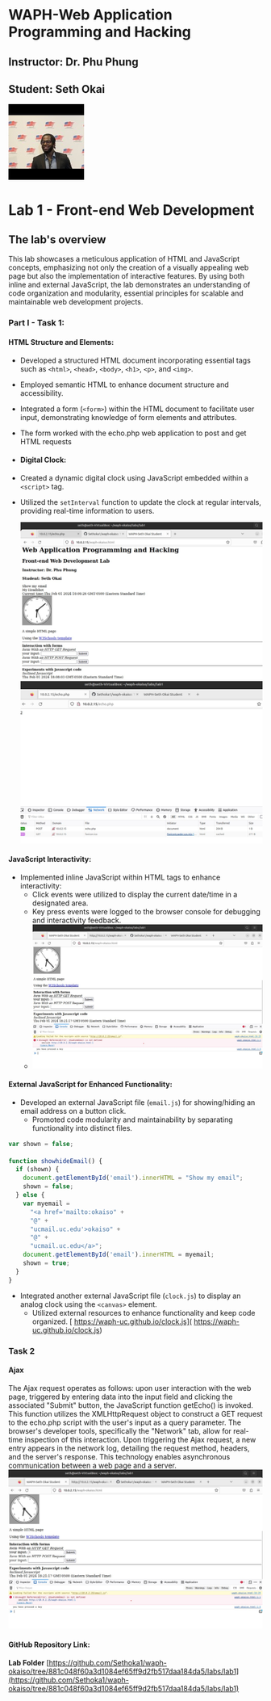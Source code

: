 # WAPH-Web Application Programming and Hacking

## Instructor: Dr. Phu Phung

## Student: Seth Okai

![Seths's Headshot](Images/headshot.jpg)

# Lab 1 - Front-end Web Development 

## The lab's overview

This lab showcases a meticulous application of HTML and JavaScript concepts, emphasizing not only the creation of a visually appealing web page but also the implementation of interactive features. By using both inline and external JavaScript, the lab demonstrates an understanding of code organization and modularity, essential principles for scalable and maintainable web development projects.

### Part I - Task 1:

#### HTML Structure and Elements:
- Developed a structured HTML document incorporating essential tags such as `<html>`, `<head>`, `<body>`, `<h1>`, `<p>`, and `<img>`.
- Employed semantic HTML to enhance document structure and accessibility.
- Integrated a form (`<form>`) within the HTML document to facilitate user input, demonstrating knowledge of form elements and attributes.
- The form worked with the echo.php web application to post and get HTML requests
  
- #### Digital Clock:
- Created a dynamic digital clock using JavaScript embedded within a `<script>` tag.
- Utilized the `setInterval` function to update the clock at regular intervals, providing real-time information to users.

  ![part 1](Images/part1.jpg) ![part 1.1 2](Images/part2.jpg)

#### JavaScript Interactivity:
- Implemented inline JavaScript within HTML tags to enhance interactivity:
  - Click events were utilized to display the current date/time in a designated area.
  - Key press events were logged to the browser console for debugging and interactivity feedback.
  - ![Onclick](Images/onclick.jpg) 


#### External JavaScript for Enhanced Functionality:
- Developed an external JavaScript file (`email.js`) for showing/hiding an email address on a button click.
  - Promoted code modularity and maintainability by separating functionality into distinct files.

```js
var shown = false;

function showhideEmail() {
  if (shown) {
    document.getElementById('email').innerHTML = "Show my email";
    shown = false;
  } else {
    var myemail =
      "<a href='mailto:okaiso" +
      "@" +
      "ucmail.uc.edu'>okaiso" +
      "@" +
      "ucmail.uc.edu</a>";
    document.getElementById('email').innerHTML = myemail;
    shown = true;
  }
}


  ```

    
- Integrated another external JavaScript file (`clock.js`) to display an analog clock using the `<canvas>` element.
  - Utilized external resources to enhance functionality and keep code organized.
    [ https://waph-uc.github.io/clock.js]( https://waph-uc.github.io/clock.js)

### Task 2
#### Ajax
The Ajax request operates as follows: upon user interaction with the web page, triggered by entering data into the input field and clicking the associated "Submit" button, the JavaScript function getEcho() is invoked. This function utilizes the XMLHttpRequest object to construct a GET request to the echo.php script with the user's input as a query parameter. The browser's developer tools, specifically the "Network" tab, allow for real-time inspection of this interaction. Upon triggering the Ajax request, a new entry appears in the network log, detailing the request method, headers, and the server's response. This technology enables asynchronous communication between a web page and a server. 
![Ajax](Images/ajax.jpg)


#### GitHub Repository Link:
**Lab Folder**
[https://github.com/Sethoka1/waph-okaiso/tree/881c048f60a3d1084ef65ff9d2fb517daa184da5/labs/lab1](https://github.com/Sethoka1/waph-okaiso/tree/881c048f60a3d1084ef65ff9d2fb517daa184da5/labs/lab1)


